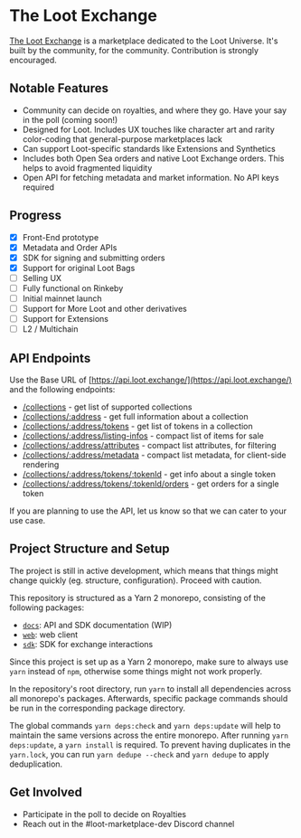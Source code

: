 # The Loot Exchange

[The Loot Exchange](https://loot.exchange) is a marketplace dedicated to the Loot Universe. It's built by the community, for the community. Contribution is strongly encouraged.

## Notable Features

- Community can decide on royalties, and where they go. Have your say in the poll (coming soon!)
- Designed for Loot. Includes UX touches like character art and rarity color-coding that general-purpose marketplaces lack
- Can support Loot-specific standards like Extensions and Synthetics
- Includes both Open Sea orders and native Loot Exchange orders. This helps to avoid fragmented liquidity
- Open API for fetching metadata and market information. No API keys required

## Progress

- [x] Front-End prototype
- [x] Metadata and Order APIs
- [x] SDK for signing and submitting orders
- [x] Support for original Loot Bags
- [ ] Selling UX
- [ ] Fully functional on Rinkeby
- [ ] Initial mainnet launch
- [ ] Support for More Loot and other derivatives
- [ ] Support for Extensions
- [ ] L2 / Multichain

## API Endpoints

Use the Base URL of [https://api.loot.exchange/](https://api.loot.exchange/) and the following endpoints:

- [/collections](https://api.loot.exchange/collections) - get list of supported collections
- [/collections/:address](https://api.loot.exchange/collections/0xff9c1b15b16263c61d017ee9f65c50e4ae0113d7) - get full information about a collection
- [/collections/:address/tokens](https://api.loot.exchange/collections/0xff9c1b15b16263c61d017ee9f65c50e4ae0113d7/tokens?id=1&id=2) - get list of tokens in a collection
- [/collections/:address/listing-infos](https://api.loot.exchange/collections/0xff9c1b15b16263c61d017ee9f65c50e4ae0113d7/listing-infos) - compact list of items for sale
- [/collections/:address/attributes](https://api.loot.exchange/collections/0xff9c1b15b16263c61d017ee9f65c50e4ae0113d7/attributes) - compact list attributes, for filtering
- [/collections/:address/metadata](https://api.loot.exchange/collections/0xff9c1b15b16263c61d017ee9f65c50e4ae0113d7/metadata) - compact list metadata, for client-side rendering
- [/collections/:address/tokens/:tokenId](https://api.loot.exchange/collections/0xff9c1b15b16263c61d017ee9f65c50e4ae0113d7/tokens/3) - get info about a single token
- [/collections/:address/tokens/:tokenId/orders](https://api.loot.exchange/collections/0xff9c1b15b16263c61d017ee9f65c50e4ae0113d7/tokens/3/orders) - get orders for a single token

If you are planning to use the API, let us know so that we can cater to your use case.

## Project Structure and Setup

The project is still in active development, which means that things might change quickly (eg. structure, configuration). Proceed with caution.

This repository is structured as a Yarn 2 monorepo, consisting of the following packages:

- [`docs`](./apps/docs): API and SDK documentation (WIP)
- [`web`](./apps/web): web client
- [`sdk`](./packages/sdk): SDK for exchange interactions

Since this project is set up as a Yarn 2 monorepo, make sure to always use `yarn` instead of `npm`, otherwise some things might not work properly.

In the repository's root directory, run `yarn` to install all dependencies across all monorepo's packages. Afterwards, specific package commands should be run in the corresponding package directory.

The global commands `yarn deps:check` and `yarn deps:update` will help to maintain the same versions across the entire monorepo. After running `yarn deps:update`, a `yarn install` is required. To prevent having duplicates in the `yarn.lock`, you can run `yarn dedupe --check` and `yarn dedupe` to apply deduplication.

## Get Involved

- Participate in the poll to decide on Royalties
- Reach out in the #loot-marketplace-dev Discord channel

